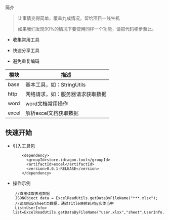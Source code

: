 简介

> 让事情变得简单，覆盖九成情况，留给项目一线生机
>
> 如果我们发现90%的情况下要使用同样一个功能，请把代码移步至此。

* 收集常用工具

* 快速分享工具

* 避免重复编码

| 模块  | 描述                             |
| ----- | -------------------------------- |
| base  | 基本工具，如：StringUtils        |
| http  | 网络请求，如：服务器请求获取数据 |
| word  | word文档常用操作                 |
| excel | 解析excel文档获取数据            |

## 快速开始

* 引入工具包

  ```
      <dependency>
        <groupId>store.idragon.tool</groupId>
        <artifactId>excel</artifactId>
        <version>0.0.1-RELEASE</version>
      </dependency>
  ```

* 操作示例

  ```
   //直接读取表格数据
   JSONObject data = ExcelReadUtils.getDataByFileName("***.xlsx");
   //读取指定sheet页数据，通过Title映射到对应实体当中
   List<UserInfo> list=ExcelReadUtils.getDataByFileName("user.xlsx","sheet",UserInfo.class);
  ```